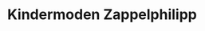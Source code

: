 ---
title: "Kindermoden Zappelphilipp"
url: /westendorf/kindermoden-zappelphilipp/
shop: Kleidung
---